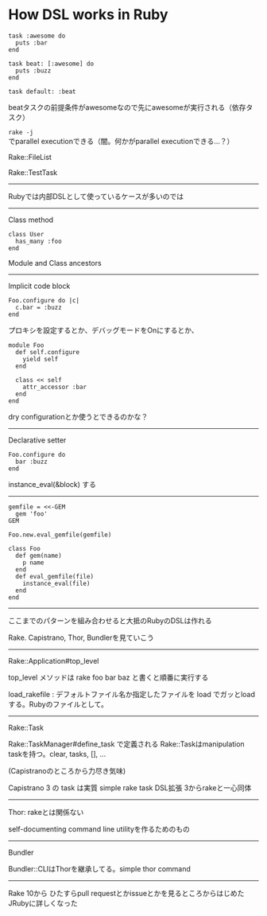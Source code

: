 # How DSL works in Ruby

```
task :awesome do
  puts :bar
end

task beat: [:awesome] do
  puts :buzz
end

task default: :beat
```

beatタスクの前提条件がawesomeなので先にawesomeが実行される（依存タスク）

`rake -j` でparallel executionできる（闇。何かがparallel executionできる…？）

Rake::FileList

Rake::TestTask

----

Rubyでは内部DSLとして使っているケースが多いのでは

---

Class method

```
class User
  has_many :foo
end
```

Module and Class ancestors

---

Implicit code block

```
Foo.configure do |c|
  c.bar = :buzz
end
```

プロキシを設定するとか、デバッグモードをOnにするとか、

```
module Foo
  def self.configure
    yield self
  end
  
  class << self
    attr_accessor :bar
  end
end
```

dry configurationとか使うとできるのかな？

---

Declarative setter

```
Foo.configure do
  bar :buzz
end
```

instance_eval(&block) する

---

```
gemfile = <<-GEM
  gem 'foo'
GEM

Foo.new.eval_gemfile(gemfile)
```

```
class Foo
  def gem(name)
    p name
  end
  def eval_gemfile(file)
    instance_eval(file)
  end
end
```

----

ここまでのパターンを組み合わせると大抵のRubyのDSLは作れる

Rake. Capistrano, Thor, Bundlerを見ていこう

---

Rake::Application#top_level

top_level メソッドは rake foo bar baz と書くと順番に実行する

load_rakefile : デフォルトファイル名か指定したファイルを load でガッとloadする。Rubyのファイルとして。

----

Rake::Task

Rake::TaskManager#define_task で定義される
Rake::Taskはmanipulation taskを持つ。clear, tasks, [], ...

(Capistranoのところから力尽き気味)

Capistrano 3 の task は実質 simple rake task
DSL拡張
3からrakeと一心同体

----

Thor: rakeとは関係ない

self-documenting command line utilityを作るためのもの

----

Bundler

Bundler::CLIはThorを継承してる。simple thor command

----

Rake 10から
ひたすらpull requestとかissueとかを見るところからはじめた
JRubyに詳しくなった
